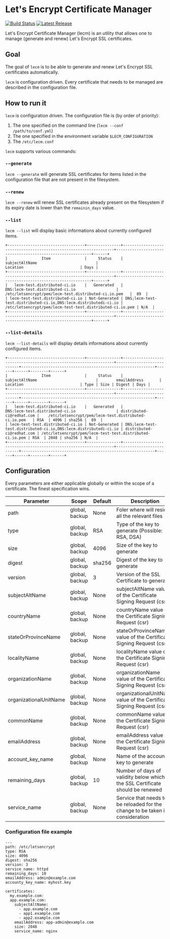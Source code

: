 # Let's Encrypt Certificate Manager

[![Build Status](https://travis-ci.org/Spredzy/lecm.png)](https://travis-ci.org/Spredzy/lecm)
[![Latest Release](https://img.shields.io/pypi/v/lecm.svg)](https://pypi.python.org/pypi/lecm)


Let's Encrypt Certificate Manager (lecm) is an utility that allows one to
manage (generate and renew) Let's Encrypt SSL certificates.


## Goal

The goal of `lecm` is to be able to generate and renew Let's Encrypt SSL
certificates automatically.

`lecm` is configuration driven. Every certificate that needs to be managed
are described in the configuration file.


## How to run it

`lecm` is configuration driven. The configuration file is (by order of
priority):

  1. The one specified on the command line (`lecm --conf /path/to/conf.yml`)
  2. The one specified in the environment variable `$LECM_CONFIGURATION`
  3. The `/etc/lecm.conf`

`lecm` supports various commands:

### `--generate`

`lecm --generate` will generate SSL certificates for items listed in the
configuration file that are not present in the filesystem.

### `--renew`

`lecm --renew` will renew SSL certificates already present on the filesystem
if its expiry date is lower than the `remainin_days` value.

### `--list`

`lecm --list` will display basic informations about currently configured items.


```
+----------------------------------+---------------+------------------------------------------------------------------+-----------------------------------------------------------+------+
|               Item               |     Status    |                          subjectAltName                          |                          Location                         | Days |
+----------------------------------+---------------+------------------------------------------------------------------+-----------------------------------------------------------+------+
|   lecm-test.distributed-ci.io    |   Generated   |                 DNS:lecm-test.distributed-ci.io                  |    /etc/letsencrypt/pem/lecm-test.distributed-ci.io.pem   |  89  |
| lecm-test-test.distributed-ci.io | Not-Generated | DNS;lecm-test-test.distributed-ci.io,DNS:lecm.distributedi-ci.io | /etc/letsencrypt/pem/lecm-test-test.distributed-ci.io.pem | N/A  |
+----------------------------------+---------------+------------------------------------------------------------------+-----------------------------------------------------------+------+
```

### `--list-details`

`lecm --list-details` will display details informations about currently configured items.


```
+----------------------------------+---------------+------------------------------------------------------------------+---------------------------+-----------------------------------------------------------+------+------+--------+------+
|               Item               |     Status    |                          subjectAltName                          |        emailAddress       |                          Location                         | Type | Size | Digest | Days |
+----------------------------------+---------------+------------------------------------------------------------------+---------------------------+-----------------------------------------------------------+------+------+--------+------+
|   lecm-test.distributed-ci.io    |   Generated   |                 DNS:lecm-test.distributed-ci.io                  | distributed-ci@redhat.com |    /etc/letsencrypt/pem/lecm-test.distributed-ci.io.pem   | RSA  | 4096 | sha256 |  89  |
| lecm-test-test.distributed-ci.io | Not-Generated | DNS;lecm-test-test.distributed-ci.io,DNS:lecm.distributedi-ci.io | distributed-ci@redhat.com | /etc/letsencrypt/pem/lecm-test-test.distributed-ci.io.pem | RSA  | 2048 | sha256 | N/A  |
+----------------------------------+---------------+------------------------------------------------------------------+---------------------------+-----------------------------------------------------------+------+------+--------+------+
```

## Configuration

Every parameters are either applicable globally or within the scope of a certificate. The finest specification wins.

| Parameter              | Scope          | Default | Description                                                                   |
|------------------------|----------------|---------|-------------------------------------------------------------------------------|
| path                   | global, backup | None    | Foler where will reside all the relevant files                                |
| type                   | global, backup | RSA     | Type of the key to generate (Possible: RSA, DSA)                              |
| size                   | global, backup | 4096    | Size of the key to generate                                                   |
| digest                 | global, backup | sha256  | Digest of the key to generate                                                 |
| version                | global, backup | 3       | Version of the SSL Certificate to generate                                    |
| subjectAltName         | global, backup | None    | subjectAltName value of the Certificate Signing Request (csr)                 |
| countryName            | global, backup | None    | countryName value of the Certificate Signing Request (csr)                    |
| stateOrProvinceName    | global, backup | None    | stateOrProvinceName value of the Certificate Signing Request (csr)            |
| localityName           | global, backup | None    | localityName value of the Certificate Signing Request (csr)                   |
| organizationName       | global, backup | None    | organizationName value of the Certificate Signing Request (csr)               |
| organizationalUnitName | global, backup | None    | organizationalUnitName value of the Certificate Signing Request (csr)         |
| commonName             | global, backup | None    | commonName value of the Certificate Signing Request (csr)                     |
| emailAddress           | global, backup | None    | emailAddress value of the Certificate Signing Request (csr)                   |
| account_key_name       | global, backup | None    | Name of the account key to generate                                           |
| remaining_days         | global, backup | 10      | Number of days of validity below which the SSL Certificate should be renewed  |
| service_name           | global, backup | None    | Service that needs to be reloaded for the change to be taken in consideration |


### Configuration file example

```
---
path: /etc/letsencrypt
type: RSA
size: 4096
digest: sha256
version: 3
service_name: httpd
remaining_days: 10
emailAddress: admin@example.com
accounty_key_name: myhost.key

certificates:
  my.example.com:
  app.example.com:
    subjectAltName:
      - app.example.com
      - app1.example.com
      - app2.example.com
    emailAddress: app-admin@example.com
    size: 2048
    service_name: nginx
```
